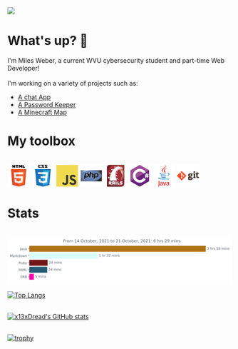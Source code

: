 ![](https://komarev.com/ghpvc/?username=x13xDread)

# What's up? 👋

I'm Miles Weber, a current WVU cybersecurity student and part-time Web Developer!<br><br>
  I'm working on a variety of projects such as:
  
- [A chat App](https://github.com/Whats-Poppin-Inc/Whats-Poppin)
- [A Password Keeper](https://github.com/x13xDread/password-keeper)
- [A Minecraft Map](https://github.com/x13xDread/MC-Map-Labratory)


# My toolbox
<br>
<span>
<img src = "https://raw.githubusercontent.com/devicons/devicon/9f4f5cdb393299a81125eb5127929ea7bfe42889/icons/html5/html5-original-wordmark.svg" width = "10%">
<img src = "https://raw.githubusercontent.com/devicons/devicon/9f4f5cdb393299a81125eb5127929ea7bfe42889/icons/css3/css3-original-wordmark.svg" width = "10%">
<img src = "https://raw.githubusercontent.com/devicons/devicon/9f4f5cdb393299a81125eb5127929ea7bfe42889/icons/javascript/javascript-original.svg" width = "10%">
<img src = "https://raw.githubusercontent.com/devicons/devicon/9f4f5cdb393299a81125eb5127929ea7bfe42889/icons/php/php-original.svg" width = "10%">
<img src = "https://raw.githubusercontent.com/devicons/devicon/9f4f5cdb393299a81125eb5127929ea7bfe42889/icons/rails/rails-original-wordmark.svg" width = "10%">
<img src = "https://raw.githubusercontent.com/devicons/devicon/9f4f5cdb393299a81125eb5127929ea7bfe42889/icons/csharp/csharp-original.svg" width = "10%">
<img src = "https://raw.githubusercontent.com/devicons/devicon/9f4f5cdb393299a81125eb5127929ea7bfe42889/icons/java/java-original-wordmark.svg" width = "10%">
<img src = "https://raw.githubusercontent.com/devicons/devicon/9f4f5cdb393299a81125eb5127929ea7bfe42889/icons/git/git-original-wordmark.svg" width = "10%">

</span>
<br>

# Stats
<br>
<img src="https://github.com/x13xDread/x13xDread/blob/main/images/stat.svg" alt="Wakatime Stats"/>
<br>

[![Top Langs](https://github-readme-stats.vercel.app/api/top-langs/?username=x13xDread&langs_count=10&hide=shell&theme=radical)](https://github.com/x13xDread)
<br><br>

[![x13xDread's GitHub stats](https://github-readme-stats.vercel.app/api?username=x13xDread&theme=radical)](https://github.com/anuraghazra/github-readme-stats)
<br><br>

[![trophy](https://github-profile-trophy.vercel.app/?username=ryo-ma&theme=radical)](https://github.com/ryo-ma/github-profile-trophy)

